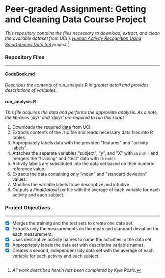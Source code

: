 # **Peer-graded Assignment: Getting and Cleaning Data Course Project**

*This repository contains the files necessary to download, extract, and clean the available dataset from UCI's [Human Activity Recognition Using Smartphones Data Set](http://archive.ics.uci.edu/ml/datasets/Human+Activity+Recognition+Using+Smartphones) project.*[^1]

### **Repository Files**

*** 

#### CodeBook.md

*Describes the contents of* run_analysis.R *in greater detail and provides descriptions of variables.*

#### run_analysis.R

*This file acquires the data and performs the approriate analysis. As a note, the libraries 'plyr' and 'dplyr' are required to run this script*

1. Downloads the required [data](https://d396qusza40orc.cloudfront.net/getdata%2Fprojectfiles%2FUCI%20HAR%20Dataset.zip) from UCI.
2. Extracts contents of the .zip file and reads necessary data files into R tables.
3. Appropriately labels data with the provided "features" and "activity labels".
4. Attaches the separate variables "subject", "y", and "X" with `cbind()` and mergers the "training" and "test" data with `rbind()`.
5. Activity labels are substituted into the data set based on their numeric reference value.
6. Extracts the data containing only "mean" and "standard deviation" values.
7. Modifies the variable labels to be descriptive and intuitive.
8. Outputs a *FinalDataset.txt* file with the average of each variable for each activity and each subject.

### **Project Objectives**

***

- [X] Merges the training and the test sets to create one data set.
- [X] Extracts only the measurements on the mean and standard deviation for each measurement.
- [X] Uses descriptive activity names to name the activities in the data set.
- [X] Appropriately labels the data set with descriptive variable names.
- [X] Creates a second, independent tidy data set with the average of each variable for each activity and each subject.

[^1]:*All work described herein has been completed by Kyle Rozic.*